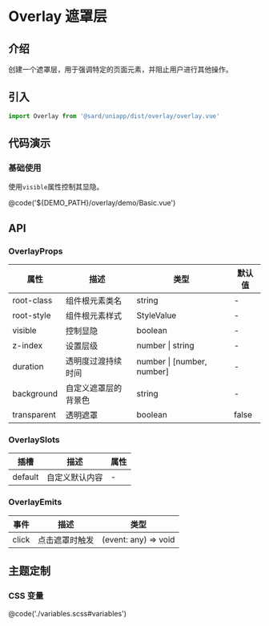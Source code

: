 # Overlay 遮罩层

## 介绍

创建一个遮罩层，用于强调特定的页面元素，并阻止用户进行其他操作。

## 引入

```ts
import Overlay from '@sard/uniapp/dist/overlay/overlay.vue'
```

## 代码演示

### 基础使用

使用`visible`属性控制其显隐。

@code('${DEMO_PATH}/overlay/demo/Basic.vue')

## API

### OverlayProps

| 属性        | 描述                 | 类型                       | 默认值 |
| ----------- | -------------------- | -------------------------- | ------ |
| root-class  | 组件根元素类名       | string                     | -      |
| root-style  | 组件根元素样式       | StyleValue                 | -      |
| visible     | 控制显隐             | boolean                    | -      |
| z-index     | 设置层级             | number \| string           | -      |
| duration    | 透明度过渡持续时间   | number \| [number, number] | -      |
| background  | 自定义遮罩层的背景色 | string                     | -      |
| transparent | 透明遮罩             | boolean                    | false  |

### OverlaySlots

| 插槽    | 描述           | 属性 |
| ------- | -------------- | ---- |
| default | 自定义默认内容 | -    |

### OverlayEmits

| 事件  | 描述           | 类型                 |
| ----- | -------------- | -------------------- |
| click | 点击遮罩时触发 | (event: any) => void |

## 主题定制

### CSS 变量

@code('./variables.scss#variables')

